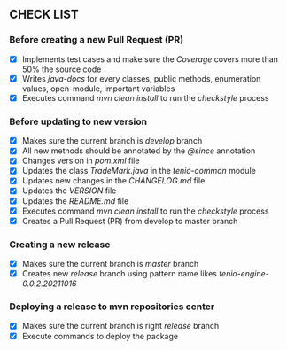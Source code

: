 ## CHECK LIST

### Before creating a new Pull Request (PR)
- [x] Implements test cases and make sure the *Coverage* covers more than 50% the source code  
- [x] Writes *java-docs* for every classes, public methods, enumeration values, open-module, important variables  
- [x] Executes command *mvn clean install* to run the *checkstyle* process  

### Before updating to new version
- [x] Makes sure the current branch is *develop* branch  
- [x] All new methods should be annotated by the *@since* annotation  
- [x] Changes version in *pom.xml* file  
- [x] Updates the class *TradeMark.java* in the *tenio-common* module  
- [x] Updates new changes in the *CHANGELOG.md* file
- [x] Updates the *VERSION* file  
- [x] Updates the *README.md* file  
- [x] Executes command *mvn clean install* to run the *checkstyle* process  
- [x] Creates a Pull Request (PR) from develop to master branch  

### Creating a new release
- [x] Makes sure the current branch is *master* branch  
- [x] Creates new *release* branch using pattern name likes *tenio-engine-0.0.2.20211016*  

### Deploying a release to mvn repositories center
- [x] Makes sure the current branch is right *release* branch  
- [x] Execute commands to deploy the package  
